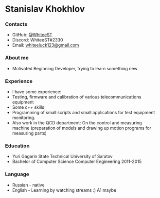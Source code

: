 # Stanislav Khokhlov

### Contacts ###
* GitHub: [@WhiteeST](https://github.com/WhiteeST)
* Discord: WhiteeST#2330
* Email: whiteeluck123@gmail.com 

### About me ###
* Motivated Beginning Developer, trying to learn something new

### Experience ###
* I have some experience:
* Testing, firmware and calibration of various telecommunications equipment
* Some c++ skills
* Programming of small scripts and small applications for test equipment monitoring.
* Also work in the QCD department: On the control and measuring machine (preparation of models and drawing up motion programs for measuring parts)

### Education ###
* Yuri Gagarin State Technical University of Saratov
* Bachelor of Computer Science Computer Engineering 2011-2015

### Language ###
* Russian - native
* English - Learning by watching streams :) A1 maybe

